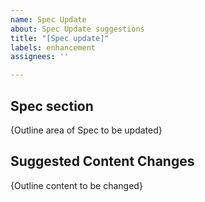 ```yaml
---
name: Spec Update
about: Spec Update suggestions
title: "[Spec update]"
labels: enhancement
assignees: ''

---
```


## Spec section
{Outline area of Spec to be updated}

## Suggested Content Changes
{Outline content to be changed}
